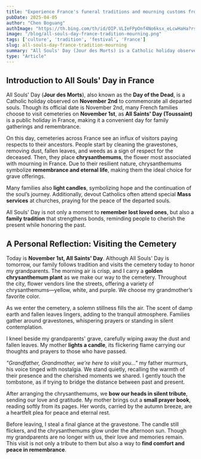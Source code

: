 ```yaml
---
title: "Experience France's funeral traditions and mourning customs from a first person perspective"
pubDate: 2025-04-05
author: "Chen Boguang"
authImage: "https://th.bing.com/th/id/OIP.VLIeFPpOnf4No6ksx_eLcwHaHa?rs=1&pid=ImgDetMain"
image: "/blog/all-souls-day-france-tradition-mourning.png"
tags: ['culture', 'tradition', 'festival', 'France']
slug: all-souls-day-france-tradition-mourning
summary: "All Souls' Day (Jour des Morts) is a Catholic holiday observed on November 2nd in France, dedicated to honoring deceased loved ones. Listen to the record of a participant who mourns their loved ones."
type: "Article"
---
```


## Introduction to All Souls' Day in France

All Souls' Day (**Jour des Morts**), also known as the **Day of the Dead**, is a Catholic holiday observed on **November 2nd** to commemorate all departed souls. Though its official date is November 2nd, many French families choose to visit cemeteries on **November 1st**, as **All Saints' Day (Toussaint)** is a public holiday in France, making it a convenient day for family gatherings and remembrance.  

On this day, cemeteries across France see an influx of visitors paying respects to their ancestors. People start by cleaning the gravestones, removing dust, fallen leaves, and weeds as a sign of respect for the deceased. Then, they place **chrysanthemums**, the flower most associated with mourning in France. Due to their resilient nature, chrysanthemums symbolize **remembrance and eternal life**, making them the ideal choice for grave offerings.  

Many families also **light candles**, symbolizing hope and the continuation of the soul’s journey. Additionally, devout Catholics often attend special **Mass services** at churches, praying for the peace of the departed souls.  

All Souls' Day is not only a moment to **remember lost loved ones**, but also a **family tradition** that strengthens bonds, reminding people to cherish the present while honoring the past.  

## A Personal Reflection: Visiting the Cemetery  

Today is **November 1st, All Saints' Day**. Although All Souls' Day is tomorrow, our family follows tradition and visits the cemetery today to honor my grandparents. The morning air is crisp, and I carry a **golden chrysanthemum plant** as we make our way to the cemetery. Throughout the city, flower vendors line the streets, offering a variety of chrysanthemums—yellow, white, and purple. We choose my grandmother’s favorite color.  

As we enter the cemetery, a solemn stillness fills the air. The scent of damp earth and fallen leaves lingers, adding to the tranquil atmosphere. Families gather around gravestones, whispering prayers or standing in silent contemplation.  

I kneel beside my grandparents' grave, carefully wiping away the dust and fallen leaves. My mother **lights a candle**, its flickering flame carrying our thoughts and prayers to those who have passed.  

*"Grandfather, Grandmother, we’re here to visit you…"* my father murmurs, his voice tinged with nostalgia. We stand quietly, recalling the warmth of their presence and the cherished moments we shared. I gently touch the tombstone, as if trying to bridge the distance between past and present.  

After arranging the chrysanthemums, we **bow our heads in silent tribute**, sending our love and gratitude. My mother brings out a **small prayer book**, reading softly from its pages. Her words, carried by the autumn breeze, are a heartfelt plea for peace and eternal rest.  

Before leaving, I steal a final glance at the gravestone. The candle still flickers, and the chrysanthemums glow under the afternoon sun. Though my grandparents are no longer with us, their love and memories remain. This visit is not only a tribute to them but also a way to **find comfort and peace in remembrance**.  